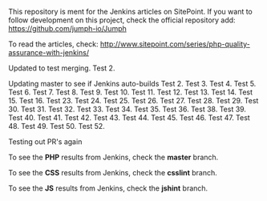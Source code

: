 This repository is ment for the Jenkins articles on SitePoint. If you want to follow development on this project, check the official repository add: https://github.com/jumph-io/Jumph

To read the articles, check: http://www.sitepoint.com/series/php-quality-assurance-with-jenkins/

Updated to test merging.
Test 2.

Updating master to see if Jenkins auto-builds
Test 2.
Test 3.
Test 4.
Test 5.
Test 6.
Test 7.
Test 8.
Test 9.
Test 10.
Test 11.
Test 12.
Test 13.
Test 14.
Test 15.
Test 16.
Test 23.
Test 24.
Test 25.
Test 26.
Test 27.
Test 28.
Test 29.
Test 30.
Test 31.
Test 32.
Test 33.
Test 34.
Test 35.
Test 36.
Test 38.
Test 39.
Test 40.
Test 41.
Test 42.
Test 43.
Test 44.
Test 45.
Test 46.
Test 47.
Test 48.
Test 49.
Test 50.
Test 52.

Testing out PR's again

To see the **PHP** results from Jenkins, check the **master** branch.

To see the **CSS** results from Jenkins, check the **csslint** branch.

To see the **JS** results from Jenkins, check the **jshint** branch.
